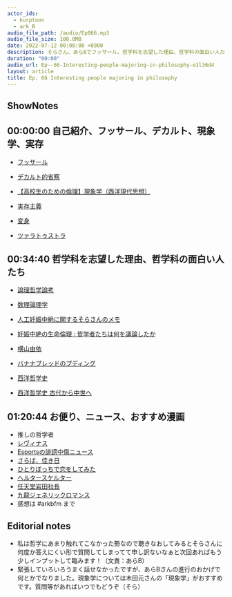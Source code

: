 ```yaml
---
actor_ids:
  - kurptoon
  - ark_B
audio_file_path: /audio/Ep066.mp3
audio_file_size: 100.0MB
date: 2022-07-12 00:00:00 +0900
description: そらさん、あらBでフッサール、哲学科を志望した理由、哲学科の面白い人たち、推しの哲学者、Eportsの誹謗中傷のニュース、おすすめ漫画などについて話しました。
duration: "00:00"
audio_url: Ep--66-Interesting-people-majoring-in-philosophy-e1l36d4
layout: article
title: Ep. 66 Interesting people majoring in philosophy
---
```

## ShowNotes

## 00:00:00 自己紹介、フッサール、デカルト、現象学、実存

* [フッサール](https://bit.ly/3uCGzCH)
* [デカルト的省察](https://amzn.to/3nQBtP9)
* [【高校生のための倫理】現象学（西洋現代思想）](https://youtu.be/Ior8kyAkWe4)
    
* [実存主義](https://bit.ly/3ytB9uI)
* [変身](https://amzn.to/3c85Hed)
* [ツァラトゥストラ](https://amzn.to/3axbXeL)

## 00:34:40 哲学科を志望した理由、哲学科の面白い人たち

* [論理哲学論考](https://amzn.to/3nXRgvy)
* [数理論理学](https://ja.wikipedia.org/wiki/%E6%95%B0%E7%90%86%E8%AB%96%E7%90%86%E5%AD%A6)
* [人工妊娠中絶に関するそらさんのメモ](https://www.evernote.com/shard/s73/sh/b99720f2-79d7-46ac-88b9-5323cf46a63a/dd184a2f88670668927f75a86b81ea50)
* [妊娠中絶の生命倫理 : 哲学者たちは何を議論したか](https://iss.ndl.go.jp/books/R100000002-I000011290533-00)
    
* [横山由依](https://twitter.com/Yui_yoko1208)
* [バナナブレッドのプディング](https://amzn.to/3c86CeF)
* [西洋哲学史](https://amzn.to/3uFAOnD)
* [西洋哲学史 古代から中世へ](https://amzn.to/3axH2ze)

## 01:20:44 お便り、ニュース、おすすめ漫画

* 推しの哲学者
* [レヴィナス](https://bit.ly/3ABPeJi)
* [Esportsの誹謗中傷ニュース](https://bit.ly/3yxLLJa)
* [さらば、佳き日](https://amzn.to/3azG0T7)
* [ひとりぼっちで恋をしてみた](https://amzn.to/3awvR9R)
* [へルタースケルター](https://amzn.to/3ACMJGH)
* [任天堂岩田社長](https://www.4gamer.net/games/999/G999905/20141226033/)
* [九龍ジェネリックロマンス](https://amzn.to/3yWXzG0)
* 感想は #arkbfm まで

## Editorial notes

* 私は哲学にあまり触れてこなかった勢なので聴きなおしてみるとそらさんに何度か答えにくい形で質問してしまってて申し訳ないなぁと次回あればもう少しインプットして臨みます！（文責：あらB）
* 緊張していろいろうまく話せなかったですが、あらBさんの進行のおかげで何とかでなりました。現象学については木田元さんの「現象学」がおすすめです。質問等があればいつでもどうぞ（そら）